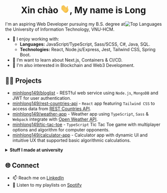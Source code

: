 <h1 align="center">Xin chào <img src="./assets/waving.gif" width="30px" alt="waving">, My name is Long</h1>

<img align="right" alt="Top Languages" src="https://github-readme-stats.vercel.app/api/top-langs/?username=minhlong149&theme=dracula&hide_border=true&langs_count=10&layout=compact"/>

I'm an aspiring Web Developer pursuing my B.S. degree at the University of Information Technology, VNU-HCM.

- :telescope: I enjoy working with:
  - **Languages:** JavaScript/TypeScript, Sass/SCSS, C#, Java, SQL.
  - **Technologies:** React, Node.js/Express, Jest, Tailwind CSS, Spring Boot.
- :seedling: I’m want to learn about Next.js, Containers & CI/CD.
- :eyes: I'm also interested in Blockchain and Web3 Development.

## :man_technologist: Projects

- [minhlong149/bloglist](https://github.com/minhlong149/bloglist) - RESTful web service using `Node.js`, `MongoDB` and JWT for user authentication.
- [minhlong149/rest-countries-api](https://github.com/minhlong149/rest-countries-api) - `React` app featuring `Tailwind CSS` to access data from [REST Countries API](https://restcountries.com/).
- [minhlong149/weather-app](https://github.com/minhlong149/weather-app) - Weather app using `TypeScript`, `Sass` & `Webpack` integrate with [Open Weather API](https://openweathermap.org/api).
- [minhlong149/tic-tac-toe](https://github.com/minhlong149/tic-tac-toe) - `TypeScript` Tic Tac Toe game with multiplayer options and algorithm for computer opponents.
- [minhlong149/calculator-app](https://github.com/minhlong149/calculator-app) - Calculator app with dynamic UI and intuitive UX that supported basic algorithmic calculations.

<details>
    <summary><strong>Stuff I made at university</strong></summary>
    <ul>
      <li><a href="https://github.com/minhlong149/timetable-app" target="_blank"">minhlong149/timetable-app</a> - Coordinated a 3-member team to build a <code>Xamarin</code> cross-platform mobile app to help students manage their class schedules and assignments. Used <code>ASP.NET Web APIs</code> integrated with <code>SQL Server</code> for data storage.</li>
      <li><a href="https://github.com/minhlong149/wordle" target="_blank">minhlong149/wordle</a> - Collaborated with a team of seven to clone a <a href="https://www.nytimes.com/games/wordle/index.html" target="_blank">Wordle</a> game using CSS & Vanilla JavaScript.</li>
      <li><a href="https://github.com/minhlong149/fetch-api" target="_blank">minhlong149/fetch-api</a> - Demonstrate how Fetch API works with <a href="https://imgflip.com/api" target="_blank">Imgflip API</a> for an Asynchronous JavaScript seminar.</li>
      <li><a href="https://github.com/minhlong149/DangKyHocPhan" target="_blank">minhlong149/DangKyHocPhan</a> - Collaborated with a group of five in 12 weeks to compile detailed design specs and develop <code>WinForms C#</code> application to help students manage their course registration & tuition fees. Used <code>SQL Server</code> for data storage.</li>
    </ul>
</details>

## :globe_with_meridians: Connect

- :mailbox: Reach me on [LinkedIn](https://linkedin.com/in/longndm)
- :musical_note: Listen to my playlists on [Spotify](https://open.spotify.com/user/ryanpax)
